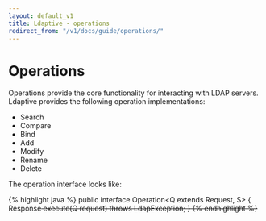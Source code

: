 ```yaml
---
layout: default_v1
title: Ldaptive - operations
redirect_from: "/v1/docs/guide/operations/"
---
```


# Operations

Operations provide the core functionality for interacting with LDAP servers. Ldaptive provides the following operation implementations:

- Search
- Compare
- Bind
- Add
- Modify
- Rename
- Delete

The operation interface looks like:

{% highlight java %}
public interface Operation<Q extends Request, S>
{
  Response<S> execute(Q request) throws LdapException;
}
{% endhighlight %}

